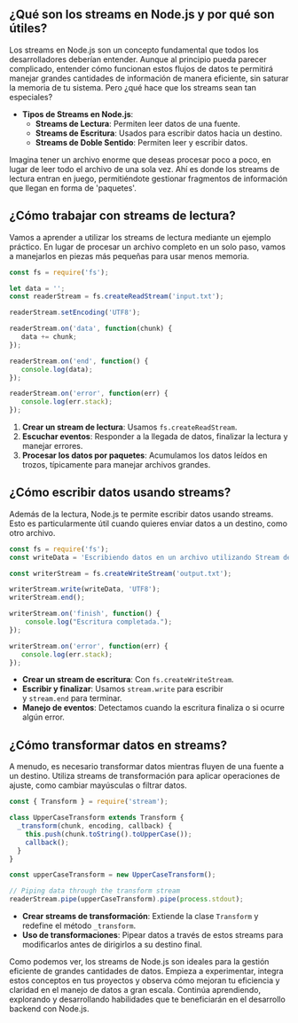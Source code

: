 ## ¿Qué son los streams en Node.js y por qué son útiles?

Los streams en Node.js son un concepto fundamental que todos los desarrolladores deberían entender. Aunque al principio pueda parecer complicado, entender cómo funcionan estos flujos de datos te permitirá manejar grandes cantidades de información de manera eficiente, sin saturar la memoria de tu sistema. Pero ¿qué hace que los streams sean tan especiales?

- **Tipos de Streams en Node.js**:
    - **Streams de Lectura**: Permiten leer datos de una fuente.
    - **Streams de Escritura**: Usados para escribir datos hacia un destino.
    - **Streams de Doble Sentido**: Permiten leer y escribir datos.

Imagina tener un archivo enorme que deseas procesar poco a poco, en lugar de leer todo el archivo de una sola vez. Ahí es donde los streams de lectura entran en juego, permitiéndote gestionar fragmentos de información que llegan en forma de 'paquetes'.

## ¿Cómo trabajar con streams de lectura?

Vamos a aprender a utilizar los streams de lectura mediante un ejemplo práctico. En lugar de procesar un archivo completo en un solo paso, vamos a manejarlos en piezas más pequeñas para usar menos memoria.

```javascript
const fs = require('fs');

let data = '';
const readerStream = fs.createReadStream('input.txt');

readerStream.setEncoding('UTF8');

readerStream.on('data', function(chunk) {
   data += chunk;
});

readerStream.on('end', function() {
   console.log(data);
});

readerStream.on('error', function(err) {
   console.log(err.stack);
});
```

1. **Crear un stream de lectura**: Usamos `fs.createReadStream`.
2. **Escuchar eventos**: Responder a la llegada de datos, finalizar la lectura y manejar errores.
3. **Procesar los datos por paquetes**: Acumulamos los datos leídos en trozos, típicamente para manejar archivos grandes.

## ¿Cómo escribir datos usando streams?

Además de la lectura, Node.js te permite escribir datos usando streams. Esto es particularmente útil cuando quieres enviar datos a un destino, como otro archivo.

```javascript
const fs = require('fs');
const writeData = 'Escribiendo datos en un archivo utilizando Stream de Escritura.\n';

const writerStream = fs.createWriteStream('output.txt');

writerStream.write(writeData, 'UTF8');
writerStream.end();

writerStream.on('finish', function() {
    console.log("Escritura completada.");
});

writerStream.on('error', function(err) {
   console.log(err.stack);
});
```

- **Crear un stream de escritura**: Con `fs.createWriteStream`.
- **Escribir y finalizar**: Usamos `stream.write` para escribir y `stream.end` para terminar.
- **Manejo de eventos**: Detectamos cuando la escritura finaliza o si ocurre algún error.

## ¿Cómo transformar datos en streams?

A menudo, es necesario transformar datos mientras fluyen de una fuente a un destino. Utiliza streams de transformación para aplicar operaciones de ajuste, como cambiar mayúsculas o filtrar datos.

```javascript
const { Transform } = require('stream');

class UpperCaseTransform extends Transform {
  _transform(chunk, encoding, callback) {
    this.push(chunk.toString().toUpperCase());
    callback();
  }
}

const upperCaseTransform = new UpperCaseTransform();

// Piping data through the transform stream
readerStream.pipe(upperCaseTransform).pipe(process.stdout);
```

- **Crear streams de transformación**: Extiende la clase `Transform` y redefine el método `_transform`.
- **Uso de transformaciones**: Pipear datos a través de estos streams para modificarlos antes de dirigirlos a su destino final.

Como podemos ver, los streams de Node.js son ideales para la gestión eficiente de grandes cantidades de datos. Empieza a experimentar, integra estos conceptos en tus proyectos y observa cómo mejoran tu eficiencia y claridad en el manejo de datos a gran escala. Continúa aprendiendo, explorando y desarrollando habilidades que te beneficiarán en el desarrollo backend con Node.js.